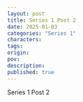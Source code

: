 ```yaml
---
layout: post
title: Series 1 Post 2
date: 2025-01-03
categories: "Series 1"
characters: 
tags: 
origin: 
pov: 
description: 
published: true
---
```


Series 1 Post 2